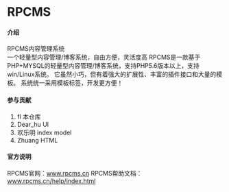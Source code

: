 # RPCMS

#### 介绍
RPCMS内容管理系统  
一个轻量型内容管理/博客系统，自由方便，灵活度高
RPCMS是一款基于PHP+MYSQL的轻量型内容管理/博客系统，支持PHP5.6版本以上，支持win/Linux系统。
它虽然小巧，但有着强大的扩展性、丰富的插件接口和大量的模板。
系统统一采用模板标签，开发更方便！

#### 参与贡献

1.  fl 本仓库
2.  Dear_hu UI
3.  欢乐明 index model
4.  Zhuang HTML


#### 官方说明

 RPCMS官网：www.rpcms.cn 
RPCMS帮助文档：www.rpcms.cn/help/index.html